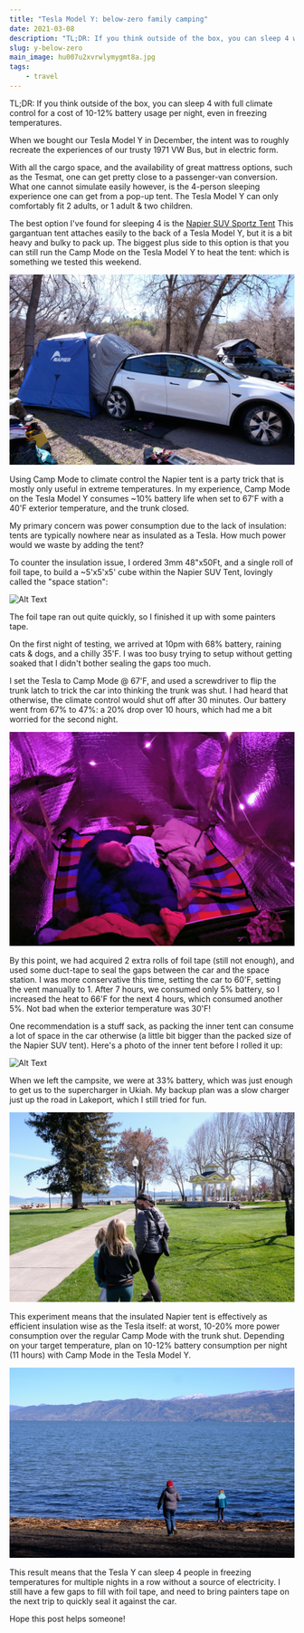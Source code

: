 ```yaml
---
title: "Tesla Model Y: below-zero family camping"
date: 2021-03-08
description: "TL;DR: If you think outside of the box, you can sleep 4 with full climate control for a cost of 10-12..."
slug: y-below-zero
main_image: hu007u2xvrwlymygmt8a.jpg
tags:
    - travel
---
```

TL;DR: If you think outside of the box, you can sleep 4 with full climate control for a cost of 10-12% battery usage per night, even in freezing temperatures.

When we bought our Tesla Model Y in December, the intent was to roughly recreate the experiences of our trusty 1971 VW Bus, but in electric form.

With all the cargo space, and the availability of great mattress options, such as the Tesmat, one can get pretty close to a passenger-van conversion. What one cannot simulate easily however, is the 4-person sleeping experience one can get from a  pop-up tent. The Tesla Model Y can only comfortably fit 2 adults, or 1 adult & two children. 

The best option I've found for sleeping 4 is the [Napier SUV Sportz Tent](https://www.napieroutdoors.com/shop/suv-minivan-tents/sportz-suv-tent-model-82000/.) This gargantuan tent attaches easily to the back of a Tesla Model Y, but it is a bit heavy and bulky to pack up. The biggest plus side to this option is that you can still run the Camp Mode on the Tesla Model Y to heat the tent: which is something we tested this weekend. 

![Alt Text](qpg6gekla17hhzskhr3u.jpg)

Using Camp Mode to climate control the Napier tent is a party trick that is mostly only useful in extreme temperatures. In my experience, Camp Mode on the Tesla Model Y consumes ~10% battery life when set to 67'F with a 40'F exterior temperature, and the trunk closed.

My primary concern was power consumption due to the lack of insulation: tents are typically nowhere near as insulated as a Tesla. How much power would we waste by adding the tent? 

To counter the insulation issue, I ordered 3mm 48"x50Ft, and a single roll of foil tape, to build a ~5'x5'x5' cube within the Napier SUV Tent, lovingly called the "space station":

![Alt Text](58zugggwfacby4g8gfbq.jpg)

The foil tape ran out quite quickly, so I finished it up with some painters tape. 

On the first night of testing, we arrived at 10pm with 68% battery, raining cats & dogs, and a chilly 35'F. I was too busy trying to setup without getting soaked that I didn't bother sealing the gaps too much. 

I set the Tesla to Camp Mode @ 67'F, and used a screwdriver to flip the trunk latch to trick the car into thinking the trunk was shut. I had heard that otherwise, the climate control  would shut off after 30 minutes. Our battery went from 67% to 47%: a 20% drop over 10 hours, which had me a bit worried for the second night. 

![Alt Text](tkg9brxdv9id0uqr7bdc.jpg)

By this point, we had acquired 2 extra rolls of foil tape (still not enough), and used some duct-tape to seal the gaps between the car and the space station. I was more conservative this time, setting the car to 60'F, setting the vent manually to 1. After 7 hours, we consumed only 5% battery, so I increased the heat to 66'F for the next 4 hours, which consumed another 5%. Not bad when the exterior temperature was 30'F!  

One recommendation is a stuff sack, as packing the inner tent can consume a lot of space in the car otherwise (a little bit bigger than the packed size of the Napier SUV tent). Here's a photo of the inner tent  before I rolled it up:

![Alt Text](3gekpj3wb8ylwhof2r2g.jpg)

When we left the campsite, we were at 33% battery, which was just enough to get us to the supercharger in Ukiah. My backup plan was a slow charger just up the road in Lakeport, which I still tried for fun.

![Alt Text](qowm3ocxsj7n0sotoqev.jpg)

This experiment means that the insulated Napier tent is effectively as efficient insulation wise as the Tesla itself: at worst, 10-20% more power consumption over the regular Camp Mode with the trunk shut. Depending on your target temperature, plan on 10-12% battery consumption per night (11 hours) with Camp Mode in the Tesla Model Y.

![Alt Text](0uf6zs2brsoui1ouavz8.jpg)

This result means that the Tesla Y can sleep 4 people in freezing temperatures for multiple nights in a row without a source of electricity. I still have a few gaps to fill with foil tape, and need to bring painters tape on the next trip to quickly seal it against the car.

Hope this post helps someone!


